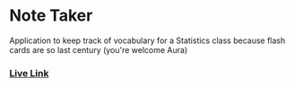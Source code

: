 # Note Taker

Application to keep track of vocabulary for a Statistics class because flash cards are so last century (you're welcome Aura)
### [Live Link](https://protected-sands-89939.herokuapp.com/)
